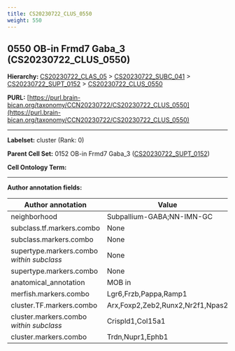 ```yaml
---
title: CS20230722_CLUS_0550
weight: 550
---
```

## 0550 OB-in Frmd7 Gaba_3 (CS20230722_CLUS_0550)
<b>Hierarchy: </b>
[CS20230722_CLAS_05](../CS20230722_CLAS_05) >
[CS20230722_SUBC_041](../CS20230722_SUBC_041) >
[CS20230722_SUPT_0152](../CS20230722_SUPT_0152) >
[CS20230722_CLUS_0550](../CS20230722_CLUS_0550)

**PURL:** [https://purl.brain-bican.org/taxonomy/CCN20230722/CS20230722_CLUS_0550](https://purl.brain-bican.org/taxonomy/CCN20230722/CS20230722_CLUS_0550)

---


**Labelset:** cluster (Rank: 0)

**Parent Cell Set:** 0152 OB-in Frmd7 Gaba_3 ([CS20230722_SUPT_0152](../CS20230722_SUPT_0152))



**Cell Ontology Term:** 

[MARKER GENES.]: #


---

[TRANSFERRED ANNOTATIONS.]: #


[AUTHOR ANNOTATION FIELDS.]: #


**Author annotation fields:**

| Author annotation | Value |
|-------------------|-------|
|neighborhood|Subpallium-GABA;NN-IMN-GC|
|subclass.tf.markers.combo|None|
|subclass.markers.combo|None|
|supertype.markers.combo _within subclass_|None|
|supertype.markers.combo|None|
|anatomical_annotation|MOB in|
|merfish.markers.combo|Lgr6,Frzb,Pappa,Ramp1|
|cluster.TF.markers.combo|Arx,Foxp2,Zeb2,Runx2,Nr2f1,Npas2|
|cluster.markers.combo _within subclass_|Crispld1,Col15a1|
|cluster.markers.combo|Trdn,Nupr1,Ephb1|
